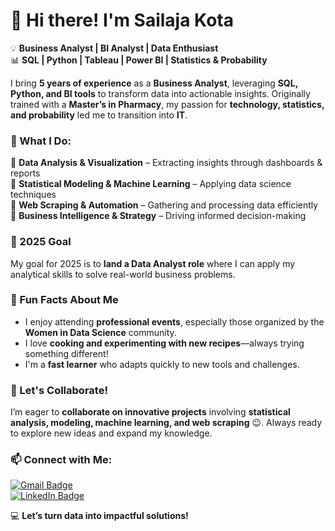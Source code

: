 # 👋 Hi there! I'm Sailaja Kota  

💡 **Business Analyst | BI Analyst | Data Enthusiast**  
📊 **SQL | Python | Tableau | Power BI | Statistics & Probability**  

I bring **5 years of experience** as a **Business Analyst**, leveraging **SQL, Python, and BI tools** to transform data into actionable insights. Originally trained with a **Master’s in Pharmacy**, my passion for **technology, statistics, and probability** led me to transition into **IT**.  

### 🚀 What I Do:  
🔹 **Data Analysis & Visualization** – Extracting insights through dashboards & reports  
🔹 **Statistical Modeling & Machine Learning** – Applying data science techniques  
🔹 **Web Scraping & Automation** – Gathering and processing data efficiently  
🔹 **Business Intelligence & Strategy** – Driving informed decision-making  

### 🎯 2025 Goal  
My goal for 2025 is to **land a Data Analyst role** where I can apply my analytical skills to solve real-world business problems.  

### 🎉 Fun Facts About Me  
- I enjoy attending **professional events**, especially those organized by the **Women in Data Science** community.  
- I love **cooking and experimenting with new recipes**—always trying something different!  
- I'm a **fast learner** who adapts quickly to new tools and challenges.  

### 👯 Let's Collaborate!  
I’m eager to **collaborate on innovative projects** involving **statistical analysis, modeling, machine learning, and web scraping** 😉. Always ready to explore new ideas and expand my knowledge.  

### 📫 Connect with Me:  
[![Gmail Badge](https://img.shields.io/badge/Gmail-D14836?style=flat&logo=gmail&logoColor=white)](mailto:sailajakota22@gmail.com)  
[![LinkedIn Badge](https://img.shields.io/badge/LinkedIn-0077B5?style=flat&logo=linkedin&logoColor=white)](https://www.linkedin.com/in/sailaja-kota-007a32250/)  

💻 **Let’s turn data into impactful solutions!**  

